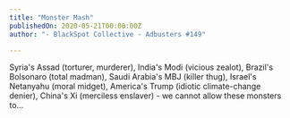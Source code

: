```yaml
---
title: "Monster Mash"
publishedOn: 2020-05-21T00:00:00Z
author: "- BlackSpot Collective - Adbusters #149"

---
```


Syria's Assad (torturer, murderer), India's Modi (vicious zealot), Brazil's Bolsonaro (total madman), Saudi Arabia's MBJ (killer thug), Israel's Netanyahu (moral midget), America's Trump (idiotic climate-change denier), China's Xi (merciless enslaver) - we cannot allow these monsters to...